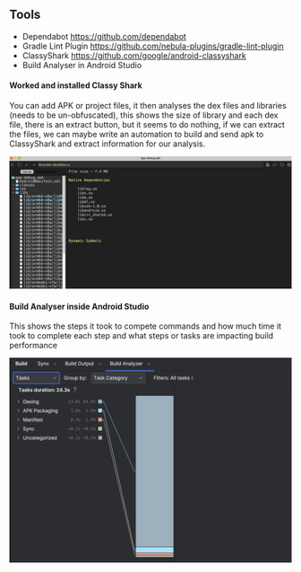 ## Tools
- Dependabot https://github.com/dependabot
- Gradle Lint Plugin https://github.com/nebula-plugins/gradle-lint-plugin
- ClassyShark https://github.com/google/android-classyshark
- Build Analyser in Android Studio

#### Worked and installed Classy Shark
You can add APK or project files, it then analyses the dex files and libraries (needs to be un-obfuscated), this shows 
the size of library and each dex file, there is an extract button, but it seems to do nothing, if we 
can extract the files, we can maybe write an automation to build and send apk to ClassyShark and extract 
information for our analysis.

![](assests/classyshark-ss.png)

#### Build Analyser inside Android Studio
This shows the steps it took to compete commands and how much time it took to complete each step and 
what steps or tasks are impacting build performance 

![](assests/build-analyser.png)




